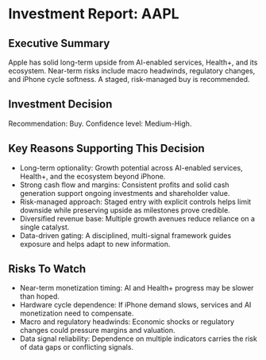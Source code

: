 # Investment Report: AAPL
## Executive Summary
Apple has solid long-term upside from AI-enabled services, Health+, and its ecosystem. Near-term risks include macro headwinds, regulatory changes, and iPhone cycle softness. A staged, risk-managed buy is recommended.

## Investment Decision
Recommendation: Buy. Confidence level: Medium-High.

## Key Reasons Supporting This Decision
- Long-term optionality: Growth potential across AI-enabled services, Health+, and the ecosystem beyond iPhone.
- Strong cash flow and margins: Consistent profits and solid cash generation support ongoing investments and shareholder value.
- Risk-managed approach: Staged entry with explicit controls helps limit downside while preserving upside as milestones prove credible.
- Diversified revenue base: Multiple growth avenues reduce reliance on a single catalyst.
- Data-driven gating: A disciplined, multi-signal framework guides exposure and helps adapt to new information.

## Risks To Watch
- Near-term monetization timing: AI and Health+ progress may be slower than hoped.
- Hardware cycle dependence: If iPhone demand slows, services and AI monetization need to compensate.
- Macro and regulatory headwinds: Economic shocks or regulatory changes could pressure margins and valuation.
- Data signal reliability: Dependence on multiple indicators carries the risk of data gaps or conflicting signals.